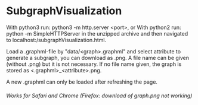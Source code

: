 # SubgraphVisualization

With python3 run: python3 -m http.server \<port\>, or
With python2 run: python -m SimpleHTTPServer
in the unzipped archive and then navigated to localhost:<port>/subgraphVisualization.html. 

Load a .graphml-file by  "data/\<graph\>.graphml" and select attribute to generate a subgraph, you can download as .png. A file name can be given (without .png) but it is not necessary. If no file name given, the graph is stored as <.graphml\>\_\<attribute\>.png.

A new .graphml can only be loaded after refreshing the page.

###### Works for  Safari and Chrome (Firefox: download of graph.png not working)